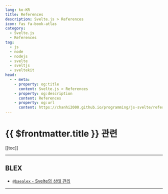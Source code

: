 ```yaml
---
lang: ko-KR
title: References
description: Svelte.js > References
icon: fas fa-book-atlas
category:
  - Svelte.js
  - References
tag: 
  - js
  - node
  - nodejs
  - svelte
  - sveltjs
  - sveltekit
head:
  - - meta:
    - property: og:title
      content: Svelte.js > References
    - property: og:description
      content: References
    - property: og:url
      content: https://chanhi2000.github.io/programming/js-svelte/references.html
---
```


# {{ $frontmatter.title }} 관련

[[toc]]

---

## <FontIcon icon="iconfont icon-blex"/>BLEX

- [`@baealex` - Svelte의 상태 관리](https://blex.me/@baealex/svelte-state)

---

<TagLinks />